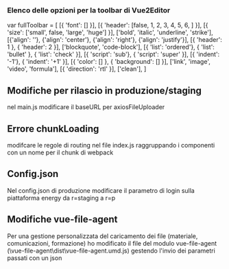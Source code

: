 ### Elenco delle opzioni per la toolbar di Vue2Editor
var fullToolbar = [
[{ 'font': [] }],
[{ 'header': [false, 1, 2, 3, 4, 5, 6, ] }],
[{ 'size': ['small', false, 'large', 'huge'] }],
['bold', 'italic', 'underline', 'strike'],
[{'align': ''}, {'align': 'center'}, {'align': 'right'}, {'align': 'justify'}],
[{ 'header': 1 }, { 'header': 2 }],
['blockquote', 'code-block'],
[{ 'list': 'ordered'}, { 'list': 'bullet' }, { 'list': 'check' }],
[{ 'script': 'sub'}, { 'script': 'super' }],
[{ 'indent': '-1'}, { 'indent': '+1' }],
[{ 'color': [] }, { 'background': [] }],
['link', 'image', 'video', 'formula'],
[{ 'direction': 'rtl' }],
['clean'],
]

## Modifiche per rilascio in produzione/staging
nel main.js modificare il baseURL per axiosFileUploader

## Errore chunkLoading
modifcare le regole di routing nel file index.js raggruppando i componenti con un nome per il chunk di webpack

## Config.json
Nel config.json di produzione modificare il parametro di login sulla piattaforma energy da r=staging a r=p

## Modifiche vue-file-agent
Per una gestione personalizzata del caricamento dei file (materiale, comunicazioni, formazione) ho modificato il file del modulo vue-file-agent (\vue-file-agent\dist\vue-file-agent.umd.js) gestendo l'invio dei parametri passati con un json
